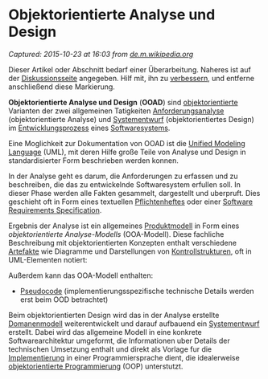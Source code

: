 # Objektorientierte Analyse und Design

_Captured: 2015-10-23 at 16:03 from [de.m.wikipedia.org](https://de.m.wikipedia.org/wiki/Objektorientierte_Analyse_und_Design)_

Dieser Artikel oder Abschnitt bedarf einer Überarbeitung. Naheres ist auf der [Diskussionsseite](https://de.m.wikipedia.org/wiki/Diskussion:Objektorientierte_Analyse_und_Design) angegeben. Hilf mit, ihn zu [verbessern](https://de.m.wikipedia.org/wiki/Wikipedia:Wie_schreibe_ich_gute_Artikel), und entferne anschließend diese Markierung.

**Objektorientierte Analyse und Design** (**OOAD**) sind [objektorientierte](https://de.m.wikipedia.org/wiki/Objektorientierung) Varianten der zwei allgemeinen Tatigkeiten [Anforderungsanalyse](https://de.m.wikipedia.org/wiki/Anforderungsanalyse_\(Informatik\)) (objektorientierte Analyse) und [Systementwurf](https://de.m.wikipedia.org/wiki/Systementwurf) (objektorientiertes Design) im [Entwicklungsprozess](https://de.m.wikipedia.org/wiki/Softwaretechnik) eines [Softwaresystems](https://de.m.wikipedia.org/wiki/Software).

Eine Moglichkeit zur Dokumentation von OOAD ist die [Unified Modeling Language](https://de.m.wikipedia.org/wiki/Unified_Modeling_Language) (UML), mit deren Hilfe große Teile von Analyse und Design in standardisierter Form beschrieben werden konnen.

In der Analyse geht es darum, die Anforderungen zu erfassen und zu beschreiben, die das zu entwickelnde Softwaresystem erfullen soll. In dieser Phase werden alle Fakten gesammelt, dargestellt und uberpruft. Dies geschieht oft in Form eines textuellen [Pflichtenheftes](https://de.m.wikipedia.org/wiki/Pflichtenheft) oder einer [Software Requirements Specification](https://de.m.wikipedia.org/wiki/Software_Requirements_Specification).

Ergebnis der Analyse ist ein allgemeines [Produktmodell](https://de.m.wikipedia.org/wiki/Produktmodell) in Form eines _objektorientierte Analyse-Modells_ (OOA-Modell). Diese fachliche Beschreibung mit objektorientierten Konzepten enthalt verschiedene [Artefakte](https://de.m.wikipedia.org/w/index.php?title=Artefakt_\(Softwareentwicklung\)&action=edit&redlink=1) wie Diagramme und Darstellungen von [Kontrollstrukturen](https://de.m.wikipedia.org/wiki/Kontrollstruktur), oft in UML-Elementen notiert:

Außerdem kann das OOA-Modell enthalten:

  * [Pseudocode](https://de.m.wikipedia.org/wiki/Pseudocode) (implementierungsspezifische technische Details werden erst beim OOD betrachtet)

Beim objektorientierten Design wird das in der Analyse erstellte [Domanenmodell](https://de.m.wikipedia.org/wiki/Gesch%C3%A4ftsobjekt) weiterentwickelt und darauf aufbauend ein [Systementwurf](https://de.m.wikipedia.org/w/index.php?title=Systementwurf_\(Objektorientierte_Softwareentwicklung\)&action=edit&redlink=1) erstellt. Dabei wird das allgemeine Modell in eine konkrete Softwarearchitektur umgeformt, die Informationen uber Details der technischen Umsetzung enthalt und direkt als Vorlage fur die [Implementierung](https://de.m.wikipedia.org/wiki/Implementierung) in einer Programmiersprache dient, die idealerweise [objektorientierte Programmierung](https://de.m.wikipedia.org/wiki/Objektorientierte_Programmierung) (OOP) unterstutzt.
